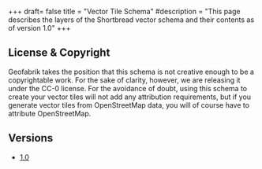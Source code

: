 +++
draft= false
title = "Vector Tile Schema"
#description = "This page describes the layers of the Shortbread vector schema and their contents as of version 1.0"
+++

## License & Copyright

Geofabrik takes the position that this schema is not creative enough to be a copyrightable
work. For the sake of clarity, however, we are releasing it under the CC-0 license.
For the avoidance of doubt, using this schema to create your vector tiles will not add any attribution
requirements, but if you generate vector tiles from OpenStreetMap data, you will of course have
to attribute OpenStreetMap.

## Versions

* [1.0](1.0)
